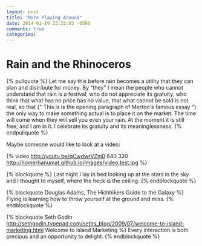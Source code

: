 ```yaml
---
layout: post
title: "More Playing Around"
date: 2014-01-19 23:32:03 -0500
comments: true
categories: 
---
```


# Rain and the Rhinoceros

{% pullquote %}
Let me say this before rain becomes a utility that they can plan and distribute for money. By "they" I mean the people who cannot understand that rain is a festival, who do not appreciate its gratuity, who think that what has no price has no value, that what cannot be sold is not real, so that {" This is is the opening paragraph of Merton's famous essay "} the only way to make something actual is to place it on the market. The time will come when they will sell you even your rain. At the moment it is still free, and I am in it. I celebrate its gratuity and its meaninglessness. 
{% endpullquote %}

Maybe someone would like to look at a video:

{% video http://youtu.be/qCwdwrVZnj0 640 320 http://homerhanumat.github.io/images/video.test.jpg %}

{% blockquote %}
Last night I lay in bed looking up at the stars in the sky and I thought to myself, where the heck is the ceiling.
{% endblockquote %}


{% blockquote Douglas Adams, The Hichhikers Guide to the Galaxy %}
Flying is learning how to throw yourself at the ground and miss.
{% endblockquote %}

{% blockquote Seth Godin http://sethgodin.typepad.com/seths_blog/2009/07/welcome-to-island-marketing.html Welcome to Island Marketing %}
Every interaction is both precious and an opportunity to delight.
{% endblockquote %}



